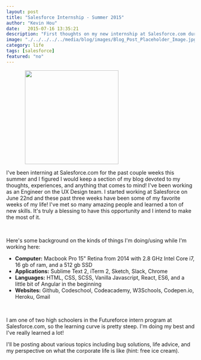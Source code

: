 ```yaml
---
layout: post
title: "Salesforce Internship - Summer 2015"
author: "Kevin Hou"
date:   2015-07-16 13:35:21
description: "First thoughts on my new internship at Salesforce.com during the summer of 2015. I worked as a UX (User Experience) Engineer."
image: "./../../../../media/blog/images/Blog_Post_Placeholder_Image.jpg"
category: life
tags: [salesforce]
featured: "no"
---
```

<img width="250" style="margin-left: 10%" src="http://www.amzur.com/wp-content/uploads/2015/04/Salesforce_Logo.png">

I've been interning at Salesforce.com for the past couple weeks this summer and I figured I would keep a section of my blog devoted to my thoughts, experiences, and anything that comes to mind! I've been working as an Engineer on the UX Design team. I started working at Salesforce on June 22nd and these past three weeks have been some of my favorite weeks of my life! I've met so many amazing people and learned a ton of new skills. It's truly a blessing to have this opportunity and I intend to make the most of it.

<br />

Here's some background on the kinds of things I'm doing/using while I'm working here:
<ul class="no-style">
  <li><b>Computer:</b> Macbook Pro 15" Retina from 2014 with 2.8 GHz Intel Core i7, 16 gb of ram, and a 512 gb SSD</li>
  <li><b>Applications:</b> Sublime Text 2, iTerm 2, Sketch, Slack, Chrome</li>
  <li><b>Languages:</b> HTML, CSS, SCSS, Vanilla Javascript, React, ES6, and a little bit of Angular in the beginning</li>
  <li><b>Websites:</b> Github, Codeschool, Codeacademy, W3Schools, Codepen.io, Heroku, Gmail</li>
</ul>

<br />

I am one of two high schoolers in the Futureforce intern program at Salesforce.com, so the learning curve is pretty steep. I'm doing my best and I've really learned a lot!

I'll be posting about various topics including bug solutions, life advice, and my perspective on what the corporate life is like (hint: free ice cream).
